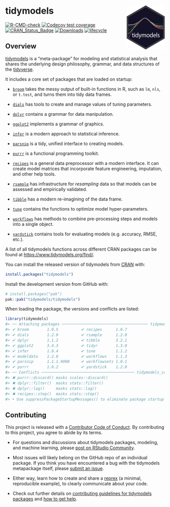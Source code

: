 
<!-- README.md is generated from README.Rmd. Please edit that file -->

# tidymodels <a href='https://tidymodels.tidymodels.org'><img src='man/figures/logo.png' align="right" height="139" /></a>

<!-- badges: start -->

[![R-CMD-check](https://github.com/tidymodels/tidymodels/actions/workflows/R-CMD-check.yaml/badge.svg)](https://github.com/tidymodels/tidymodels/actions/workflows/R-CMD-check.yaml)
[![Codecov test
coverage](https://codecov.io/gh/tidymodels/tidymodels/branch/main/graph/badge.svg)](https://app.codecov.io/gh/tidymodels/tidymodels?branch=main)
[![CRAN_Status_Badge](https://www.r-pkg.org/badges/version/tidymodels)](https://CRAN.r-project.org/package=tidymodels)
[![Downloads](https://cranlogs.r-pkg.org/badges/tidymodels)](https://CRAN.r-project.org/package=tidymodels)
[![lifecycle](https://img.shields.io/badge/lifecycle-stable-brightgreen.svg)](https://lifecycle.r-lib.org/articles/stages.html)
<!-- badges: end -->

## Overview

[tidymodels](https://www.tidymodels.org/) is a “meta-package” for
modeling and statistical analysis that shares the underlying design
philosophy, grammar, and data structures of the
[tidyverse](https://www.tidyverse.org/).

It includes a core set of packages that are loaded on startup:

- [`broom`](https://broom.tidymodels.org/) takes the messy output of
  built-in functions in R, such as `lm`, `nls`, or `t.test`, and turns
  them into tidy data frames.

- [`dials`](https://dials.tidymodels.org) has tools to create and manage
  values of tuning parameters.

- [`dplyr`](https://dplyr.tidyverse.org) contains a grammar for data
  manipulation.

- [`ggplot2`](https://ggplot2.tidyverse.org) implements a grammar of
  graphics.

- [`infer`](https://infer.tidymodels.org) is a modern approach to
  statistical inference.

- [`parsnip`](https://parsnip.tidymodels.org) is a tidy, unified
  interface to creating models.

- [`purrr`](https://purrr.tidyverse.org) is a functional programming
  toolkit.

- [`recipes`](https://recipes.tidymodels.org) is a general data
  preprocessor with a modern interface. It can create model matrices
  that incorporate feature engineering, imputation, and other help
  tools.

- [`rsample`](https://rsample.tidymodels.org) has infrastructure for
  *resampling* data so that models can be assessed and empirically
  validated.

- [`tibble`](https://tibble.tidyverse.org) has a modern re-imagining of
  the data frame.

- [`tune`](https://tune.tidymodels.org) contains the functions to
  optimize model hyper-parameters.

- [`workflows`](https://workflows.tidymodels.org) has methods to combine
  pre-processing steps and models into a single object.

- [`yardstick`](https://yardstick.tidymodels.org) contains tools for
  evaluating models (e.g. accuracy, RMSE, etc.).

A list of all tidymodels functions across different CRAN packages can be
found at <https://www.tidymodels.org/find/>.

You can install the released version of tidymodels from
[CRAN](https://CRAN.r-project.org) with:

``` r
install.packages("tidymodels")
```

Install the development version from GitHub with:

``` r
# install.packages("pak")
pak::pak("tidymodels/tidymodels")
```

When loading the package, the versions and conflicts are listed:

``` r
library(tidymodels)
#> ── Attaching packages ────────────────────────────────────── tidymodels 1.1.1 ──
#> ✔ broom        1.0.5          ✔ recipes      1.0.7     
#> ✔ dials        1.2.0          ✔ rsample      1.2.0     
#> ✔ dplyr        1.1.2          ✔ tibble       3.2.1     
#> ✔ ggplot2      3.4.3          ✔ tidyr        1.3.0     
#> ✔ infer        1.0.4          ✔ tune         1.1.2     
#> ✔ modeldata    1.2.0          ✔ workflows    1.1.3     
#> ✔ parsnip      1.1.1.9000     ✔ workflowsets 1.0.1     
#> ✔ purrr        1.0.2          ✔ yardstick    1.2.0
#> ── Conflicts ───────────────────────────────────────── tidymodels_conflicts() ──
#> ✖ purrr::discard() masks scales::discard()
#> ✖ dplyr::filter()  masks stats::filter()
#> ✖ dplyr::lag()     masks stats::lag()
#> ✖ recipes::step()  masks stats::step()
#> • Use suppressPackageStartupMessages() to eliminate package startup messages
```

## Contributing

This project is released with a [Contributor Code of
Conduct](https://contributor-covenant.org/version/2/1/CODE_OF_CONDUCT.html).
By contributing to this project, you agree to abide by its terms.

- For questions and discussions about tidymodels packages, modeling, and
  machine learning, please [post on RStudio
  Community](https://community.rstudio.com/new-topic?category_id=15&tags=tidymodels,question).

- Most issues will likely belong on the GitHub repo of an individual
  package. If you think you have encountered a bug with the tidymodels
  metapackage itself, please [submit an
  issue](https://github.com/tidymodels/tidymodels/issues).

- Either way, learn how to create and share a
  [reprex](https://reprex.tidyverse.org/articles/articles/learn-reprex.html)
  (a minimal, reproducible example), to clearly communicate about your
  code.

- Check out further details on [contributing guidelines for tidymodels
  packages](https://www.tidymodels.org/contribute/) and [how to get
  help](https://www.tidymodels.org/help/).
